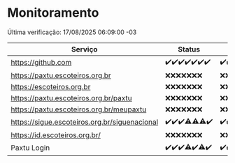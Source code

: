 # Monitoramento

Última verificação: 17/08/2025 06:09:00 -03

|Serviço|Status|Últimas 24h|
|---|---|---|
|https://github.com|<span title="2025-08-10: OK=22">✔️</span><span title="2025-08-11: OK=22">✔️</span><span title="2025-08-12: OK=23">✔️</span><span title="2025-08-13: OK=23">✔️</span><span title="2025-08-14: OK=23">✔️</span><span title="2025-08-15: OK=23">✔️</span><span title="2025-08-16: OK=8">✔️</span>|<span title="16/08/2025 06:09:00 -03 : 200">✔️</span><span title="16/08/2025 07:08:00 -03 : 200">✔️</span><span title="16/08/2025 08:07:00 -03 : 200">✔️</span><span title="16/08/2025 09:16:00 -03 : 200">✔️</span><span title="16/08/2025 10:19:00 -03 : 200">✔️</span><span title="16/08/2025 11:07:00 -03 : 200">✔️</span><span title="16/08/2025 12:08:00 -03 : 200">✔️</span><span title="16/08/2025 13:10:00 -03 : 200">✔️</span><span title="16/08/2025 14:07:00 -03 : 200">✔️</span><span title="16/08/2025 15:11:00 -03 : 200">✔️</span><span title="16/08/2025 16:07:00 -03 : 200">✔️</span><span title="16/08/2025 17:09:00 -03 : 200">✔️</span><span title="16/08/2025 18:07:00 -03 : 200">✔️</span><span title="16/08/2025 19:08:00 -03 : 200">✔️</span><span title="16/08/2025 20:08:00 -03 : 200">✔️</span><span title="16/08/2025 21:54:00 -03 : 200">✔️</span><span title="16/08/2025 23:49:00 -03 : 200">✔️</span><span title="17/08/2025 00:49:00 -03 : 200">✔️</span><span title="17/08/2025 01:23:00 -03 : 200">✔️</span><span title="17/08/2025 02:10:00 -03 : 200">✔️</span><span title="17/08/2025 03:13:00 -03 : 200">✔️</span><span title="17/08/2025 04:09:00 -03 : 200">✔️</span><span title="17/08/2025 05:12:00 -03 : 200">✔️</span><span title="17/08/2025 06:09:00 -03 : 200">✔️</span>|
|https://paxtu.escoteiros.org.br|<span title="2025-08-10: Falhas=22">❌</span><span title="2025-08-11: Falhas=22">❌</span><span title="2025-08-12: Falhas=23">❌</span><span title="2025-08-13: Falhas=23">❌</span><span title="2025-08-14: Falhas=23">❌</span><span title="2025-08-15: Falhas=23">❌</span><span title="2025-08-16: Falhas=8">❌</span>|<span title="16/08/2025 06:09:00 -03 : 403">❌</span><span title="16/08/2025 07:08:00 -03 : 403">❌</span><span title="16/08/2025 08:07:00 -03 : 403">❌</span><span title="16/08/2025 09:16:00 -03 : 403">❌</span><span title="16/08/2025 10:19:00 -03 : 403">❌</span><span title="16/08/2025 11:07:00 -03 : 403">❌</span><span title="16/08/2025 12:08:00 -03 : 403">❌</span><span title="16/08/2025 13:10:00 -03 : 403">❌</span><span title="16/08/2025 14:07:00 -03 : 403">❌</span><span title="16/08/2025 15:11:00 -03 : 403">❌</span><span title="16/08/2025 16:07:00 -03 : 403">❌</span><span title="16/08/2025 17:09:00 -03 : 403">❌</span><span title="16/08/2025 18:07:00 -03 : 403">❌</span><span title="16/08/2025 19:08:00 -03 : 403">❌</span><span title="16/08/2025 20:08:00 -03 : 403">❌</span><span title="16/08/2025 21:54:00 -03 : 403">❌</span><span title="16/08/2025 23:49:00 -03 : 403">❌</span><span title="17/08/2025 00:49:00 -03 : 403">❌</span><span title="17/08/2025 01:23:00 -03 : 403">❌</span><span title="17/08/2025 02:10:00 -03 : 403">❌</span><span title="17/08/2025 03:13:00 -03 : 403">❌</span><span title="17/08/2025 04:09:00 -03 : 403">❌</span><span title="17/08/2025 05:12:00 -03 : 403">❌</span><span title="17/08/2025 06:09:00 -03 : 403">❌</span>|
|https://escoteiros.org.br|<span title="2025-08-10: Falhas=22">❌</span><span title="2025-08-11: Falhas=22">❌</span><span title="2025-08-12: Falhas=23">❌</span><span title="2025-08-13: Falhas=23">❌</span><span title="2025-08-14: Falhas=23">❌</span><span title="2025-08-15: Falhas=23">❌</span><span title="2025-08-16: Falhas=8">❌</span>|<span title="16/08/2025 06:09:00 -03 : 403">❌</span><span title="16/08/2025 07:08:00 -03 : 403">❌</span><span title="16/08/2025 08:07:00 -03 : 403">❌</span><span title="16/08/2025 09:16:00 -03 : 403">❌</span><span title="16/08/2025 10:19:00 -03 : 403">❌</span><span title="16/08/2025 11:07:00 -03 : 403">❌</span><span title="16/08/2025 12:08:00 -03 : 403">❌</span><span title="16/08/2025 13:10:00 -03 : 403">❌</span><span title="16/08/2025 14:07:00 -03 : 403">❌</span><span title="16/08/2025 15:11:00 -03 : 403">❌</span><span title="16/08/2025 16:07:00 -03 : 403">❌</span><span title="16/08/2025 17:09:00 -03 : 403">❌</span><span title="16/08/2025 18:07:00 -03 : 403">❌</span><span title="16/08/2025 19:08:00 -03 : 403">❌</span><span title="16/08/2025 20:08:00 -03 : 403">❌</span><span title="16/08/2025 21:54:00 -03 : 403">❌</span><span title="16/08/2025 23:49:00 -03 : 403">❌</span><span title="17/08/2025 00:49:00 -03 : 403">❌</span><span title="17/08/2025 01:23:00 -03 : 403">❌</span><span title="17/08/2025 02:10:00 -03 : 403">❌</span><span title="17/08/2025 03:13:00 -03 : 403">❌</span><span title="17/08/2025 04:09:00 -03 : 403">❌</span><span title="17/08/2025 05:12:00 -03 : 403">❌</span><span title="17/08/2025 06:09:00 -03 : 403">❌</span>|
|https://paxtu.escoteiros.org.br/paxtu|<span title="2025-08-10: Falhas=22">❌</span><span title="2025-08-11: Falhas=22">❌</span><span title="2025-08-12: Falhas=23">❌</span><span title="2025-08-13: Falhas=23">❌</span><span title="2025-08-14: Falhas=23">❌</span><span title="2025-08-15: Falhas=23">❌</span><span title="2025-08-16: Falhas=8">❌</span>|<span title="16/08/2025 06:09:00 -03 : 403">❌</span><span title="16/08/2025 07:08:00 -03 : 403">❌</span><span title="16/08/2025 08:07:00 -03 : 403">❌</span><span title="16/08/2025 09:16:00 -03 : 403">❌</span><span title="16/08/2025 10:19:00 -03 : 403">❌</span><span title="16/08/2025 11:07:00 -03 : 403">❌</span><span title="16/08/2025 12:08:00 -03 : 403">❌</span><span title="16/08/2025 13:10:00 -03 : 403">❌</span><span title="16/08/2025 14:07:00 -03 : 403">❌</span><span title="16/08/2025 15:11:00 -03 : 403">❌</span><span title="16/08/2025 16:07:00 -03 : 403">❌</span><span title="16/08/2025 17:09:00 -03 : 403">❌</span><span title="16/08/2025 18:07:00 -03 : 403">❌</span><span title="16/08/2025 19:08:00 -03 : 403">❌</span><span title="16/08/2025 20:08:00 -03 : 403">❌</span><span title="16/08/2025 21:54:00 -03 : 403">❌</span><span title="16/08/2025 23:49:00 -03 : 403">❌</span><span title="17/08/2025 00:49:00 -03 : 403">❌</span><span title="17/08/2025 01:23:00 -03 : 403">❌</span><span title="17/08/2025 02:10:00 -03 : 403">❌</span><span title="17/08/2025 03:13:00 -03 : 403">❌</span><span title="17/08/2025 04:09:00 -03 : 403">❌</span><span title="17/08/2025 05:12:00 -03 : 403">❌</span><span title="17/08/2025 06:09:00 -03 : 403">❌</span>|
|https://paxtu.escoteiros.org.br/meupaxtu|<span title="2025-08-10: Falhas=22">❌</span><span title="2025-08-11: Falhas=22">❌</span><span title="2025-08-12: Falhas=23">❌</span><span title="2025-08-13: Falhas=23">❌</span><span title="2025-08-14: Falhas=23">❌</span><span title="2025-08-15: Falhas=23">❌</span><span title="2025-08-16: Falhas=8">❌</span>|<span title="16/08/2025 06:09:00 -03 : 403">❌</span><span title="16/08/2025 07:08:00 -03 : 403">❌</span><span title="16/08/2025 08:07:00 -03 : 403">❌</span><span title="16/08/2025 09:16:00 -03 : 403">❌</span><span title="16/08/2025 10:19:00 -03 : 403">❌</span><span title="16/08/2025 11:07:00 -03 : 403">❌</span><span title="16/08/2025 12:08:00 -03 : 403">❌</span><span title="16/08/2025 13:10:00 -03 : 403">❌</span><span title="16/08/2025 14:07:00 -03 : 403">❌</span><span title="16/08/2025 15:11:00 -03 : 403">❌</span><span title="16/08/2025 16:07:00 -03 : 403">❌</span><span title="16/08/2025 17:09:00 -03 : 403">❌</span><span title="16/08/2025 18:07:00 -03 : 403">❌</span><span title="16/08/2025 19:08:00 -03 : 403">❌</span><span title="16/08/2025 20:08:00 -03 : 403">❌</span><span title="16/08/2025 21:54:00 -03 : 403">❌</span><span title="16/08/2025 23:49:00 -03 : 403">❌</span><span title="17/08/2025 00:49:00 -03 : 403">❌</span><span title="17/08/2025 01:23:00 -03 : 403">❌</span><span title="17/08/2025 02:10:00 -03 : 403">❌</span><span title="17/08/2025 03:13:00 -03 : 403">❌</span><span title="17/08/2025 04:09:00 -03 : 403">❌</span><span title="17/08/2025 05:12:00 -03 : 403">❌</span><span title="17/08/2025 06:09:00 -03 : 403">❌</span>|
|https://sigue.escoteiros.org.br/siguenacional|<span title="2025-08-10: OK=22">✔️</span><span title="2025-08-11: OK=22">✔️</span><span title="2025-08-12: OK=23">✔️</span><span title="2025-08-13: OK=22, Falhas=1">⚠️</span><span title="2025-08-14: OK=22, Falhas=1">⚠️</span><span title="2025-08-15: OK=22, Falhas=1">⚠️</span><span title="2025-08-16: OK=8">✔️</span>|<span title="16/08/2025 06:09:00 -03 : 200">✔️</span><span title="16/08/2025 07:08:00 -03 : 200">✔️</span><span title="16/08/2025 08:07:00 -03 : 200">✔️</span><span title="16/08/2025 09:16:00 -03 : 200">✔️</span><span title="16/08/2025 10:19:00 -03 : 200">✔️</span><span title="16/08/2025 11:07:00 -03 : 200">✔️</span><span title="16/08/2025 12:08:00 -03 : 200">✔️</span><span title="16/08/2025 13:10:00 -03 : 200">✔️</span><span title="16/08/2025 14:07:00 -03 : 200">✔️</span><span title="16/08/2025 15:11:00 -03 : 200">✔️</span><span title="16/08/2025 16:07:00 -03 : 200">✔️</span><span title="16/08/2025 17:09:00 -03 : 200">✔️</span><span title="16/08/2025 18:07:00 -03 : 200">✔️</span><span title="16/08/2025 19:08:00 -03 : 200">✔️</span><span title="16/08/2025 20:08:00 -03 : 200">✔️</span><span title="16/08/2025 21:54:00 -03 : 200">✔️</span><span title="16/08/2025 23:49:00 -03 : 200">✔️</span><span title="17/08/2025 00:49:00 -03 : 200">✔️</span><span title="17/08/2025 01:23:00 -03 : 200">✔️</span><span title="17/08/2025 02:10:00 -03 : 200">✔️</span><span title="17/08/2025 03:13:00 -03 : 200">✔️</span><span title="17/08/2025 04:09:00 -03 : 200">✔️</span><span title="17/08/2025 05:12:00 -03 : 200">✔️</span><span title="17/08/2025 06:09:00 -03 : 200">✔️</span>|
|https://id.escoteiros.org.br/|<span title="2025-08-10: Falhas=22">❌</span><span title="2025-08-11: Falhas=22">❌</span><span title="2025-08-12: Falhas=23">❌</span><span title="2025-08-13: Falhas=23">❌</span><span title="2025-08-14: Falhas=23">❌</span><span title="2025-08-15: Falhas=23">❌</span><span title="2025-08-16: Falhas=8">❌</span>|<span title="16/08/2025 06:09:00 -03 : 403">❌</span><span title="16/08/2025 07:08:00 -03 : 403">❌</span><span title="16/08/2025 08:07:00 -03 : 403">❌</span><span title="16/08/2025 09:16:00 -03 : 403">❌</span><span title="16/08/2025 10:19:00 -03 : 403">❌</span><span title="16/08/2025 11:07:00 -03 : 403">❌</span><span title="16/08/2025 12:08:00 -03 : 403">❌</span><span title="16/08/2025 13:10:00 -03 : 403">❌</span><span title="16/08/2025 14:07:00 -03 : 403">❌</span><span title="16/08/2025 15:11:00 -03 : 403">❌</span><span title="16/08/2025 16:07:00 -03 : 403">❌</span><span title="16/08/2025 17:09:00 -03 : 403">❌</span><span title="16/08/2025 18:07:00 -03 : 403">❌</span><span title="16/08/2025 19:08:00 -03 : 403">❌</span><span title="16/08/2025 20:08:00 -03 : 403">❌</span><span title="16/08/2025 21:54:00 -03 : 403">❌</span><span title="16/08/2025 23:49:00 -03 : 403">❌</span><span title="17/08/2025 00:49:00 -03 : 403">❌</span><span title="17/08/2025 01:23:00 -03 : 403">❌</span><span title="17/08/2025 02:10:00 -03 : 403">❌</span><span title="17/08/2025 03:13:00 -03 : 403">❌</span><span title="17/08/2025 04:09:00 -03 : 403">❌</span><span title="17/08/2025 05:12:00 -03 : 403">❌</span><span title="17/08/2025 06:09:00 -03 : 403">❌</span>|
|Paxtu Login|<span title="2025-08-10: OK=22">✔️</span><span title="2025-08-11: OK=22">✔️</span><span title="2025-08-12: OK=23">✔️</span><span title="2025-08-13: OK=22, Falhas=1">⚠️</span><span title="2025-08-14: OK=23">✔️</span><span title="2025-08-15: OK=22, Falhas=1">⚠️</span><span title="2025-08-16: OK=8">✔️</span>|<span title="16/08/2025 06:09:00 -03 : 200">✔️</span><span title="16/08/2025 07:08:00 -03 : 200">✔️</span><span title="16/08/2025 08:07:00 -03 : 200">✔️</span><span title="16/08/2025 09:16:00 -03 : 200">✔️</span><span title="16/08/2025 10:19:00 -03 : 200">✔️</span><span title="16/08/2025 11:07:00 -03 : 200">✔️</span><span title="16/08/2025 12:08:00 -03 : 200">✔️</span><span title="16/08/2025 13:10:00 -03 : 200">✔️</span><span title="16/08/2025 14:07:00 -03 : 200">✔️</span><span title="16/08/2025 15:11:00 -03 : 200">✔️</span><span title="16/08/2025 16:07:00 -03 : 200">✔️</span><span title="16/08/2025 17:09:00 -03 : 200">✔️</span><span title="16/08/2025 18:07:00 -03 : 200">✔️</span><span title="16/08/2025 19:08:00 -03 : 200">✔️</span><span title="16/08/2025 20:08:00 -03 : 200">✔️</span><span title="16/08/2025 21:54:00 -03 : 200">✔️</span><span title="16/08/2025 23:49:00 -03 : 200">✔️</span><span title="17/08/2025 00:49:00 -03 : 200">✔️</span><span title="17/08/2025 01:23:00 -03 : 200">✔️</span><span title="17/08/2025 02:10:00 -03 : 200">✔️</span><span title="17/08/2025 03:13:00 -03 : 200">✔️</span><span title="17/08/2025 04:09:00 -03 : 200">✔️</span><span title="17/08/2025 05:12:00 -03 : 200">✔️</span><span title="17/08/2025 06:09:00 -03 : 200">✔️</span>|
